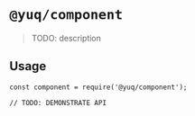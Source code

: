 # `@yuq/component`

> TODO: description

## Usage

```
const component = require('@yuq/component');

// TODO: DEMONSTRATE API
```
